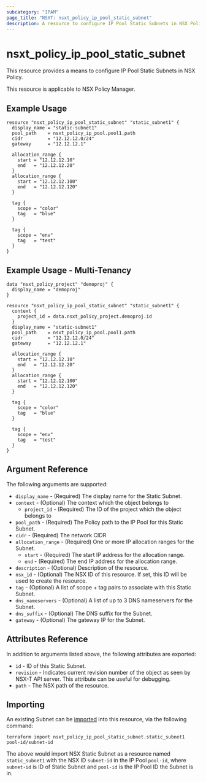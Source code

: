 ```yaml
---
subcategory: "IPAM"
page_title: "NSXT: nsxt_policy_ip_pool_static_subnet"
description: A resource to configure IP Pool Static Subnets in NSX Policy.
---
```


# nsxt_policy_ip_pool_static_subnet

This resource provides a means to configure IP Pool Static Subnets in NSX Policy.

This resource is applicable to NSX Policy Manager.

## Example Usage

```hcl
resource "nsxt_policy_ip_pool_static_subnet" "static_subnet1" {
  display_name = "static-subnet1"
  pool_path    = nsxt_policy_ip_pool.pool1.path
  cidr         = "12.12.12.0/24"
  gateway      = "12.12.12.1"

  allocation_range {
    start = "12.12.12.10"
    end   = "12.12.12.20"
  }
  allocation_range {
    start = "12.12.12.100"
    end   = "12.12.12.120"
  }

  tag {
    scope = "color"
    tag   = "blue"
  }

  tag {
    scope = "env"
    tag   = "test"
  }
}
```

## Example Usage - Multi-Tenancy

```hcl
data "nsxt_policy_project" "demoproj" {
  display_name = "demoproj"
}

resource "nsxt_policy_ip_pool_static_subnet" "static_subnet1" {
  context {
    project_id = data.nsxt_policy_project.demoproj.id
  }
  display_name = "static-subnet1"
  pool_path    = nsxt_policy_ip_pool.pool1.path
  cidr         = "12.12.12.0/24"
  gateway      = "12.12.12.1"

  allocation_range {
    start = "12.12.12.10"
    end   = "12.12.12.20"
  }
  allocation_range {
    start = "12.12.12.100"
    end   = "12.12.12.120"
  }

  tag {
    scope = "color"
    tag   = "blue"
  }

  tag {
    scope = "env"
    tag   = "test"
  }
}
```

## Argument Reference

The following arguments are supported:

* `display_name` - (Required) The display name for the Static Subnet.
* `context` - (Optional) The context which the object belongs to
    * `project_id` - (Required) The ID of the project which the object belongs to
* `pool_path` - (Required) The Policy path to the IP Pool for this Static Subnet.
* `cidr` - (Required) The network CIDR
* `allocation_range` - (Required) One or more IP allocation ranges for the Subnet.
    * `start` - (Required) The start IP address for the allocation range.
    * `end` - (Required) The end IP address for the allocation range.
* `description` - (Optional) Description of the resource.
* `nsx_id` - (Optional) The NSX ID of this resource. If set, this ID will be used to create the resource.
* `tag` - (Optional) A list of scope + tag pairs to associate with this Static Subnet.
* `dns_nameservers` - (Optional) A list of up to 3 DNS nameservers for the Subnet.
* `dns_suffix` - (Optional) The DNS suffix for the Subnet.
* `gateway` - (Optional) The gateway IP for the Subnet.

## Attributes Reference

In addition to arguments listed above, the following attributes are exported:

* `id` - ID of this Static Subnet.
* `revision` - Indicates current revision number of the object as seen by NSX-T API server. This attribute can be useful for debugging.
* `path` - The NSX path of the resource.

## Importing

An existing Subnet can be [imported][docs-import] into this resource, via the following command:

[docs-import]: https://developer.hashicorp.com/terraform/cli/import

```shell
terraform import nsxt_policy_ip_pool_static_subnet.static_subnet1 pool-id/subnet-id
```

The above would import NSX Static Subnet as a resource named `static_subnet1` with the NSX ID `subnet-id` in the IP Pool `pool-id`, where `subnet-id` is ID of Static Subnet and `pool-id` is the IP Pool ID the Subnet is in.
